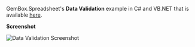 GemBox.Spreadsheet's **Data Validation** example in C# and VB.NET that is available [here](https://www.gemboxsoftware.com/spreadsheet/examples/excel-data-validation/106).

**Screenshot**


![Data Validation Screenshot](https://www.gemboxsoftware.com/Spreadsheet/Examples/Content/AdvancedFeatures/DataValidation/DataValidation.png)